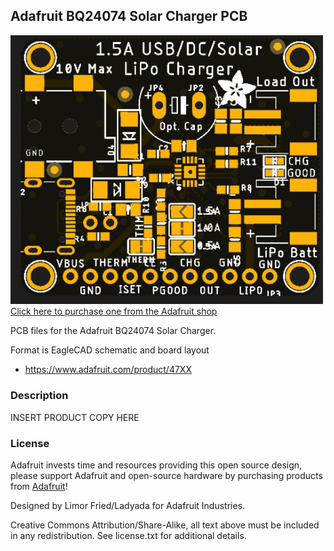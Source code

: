 ## Adafruit BQ24074 Solar Charger PCB

<a href="http://www.adafruit.com/products/47XX"><img src="assets/47XX.png?raw=true" width="500px"><br/>
Click here to purchase one from the Adafruit shop</a>

PCB files for the Adafruit BQ24074 Solar Charger. 

Format is EagleCAD schematic and board layout
* https://www.adafruit.com/product/47XX

### Description

INSERT PRODUCT COPY HERE

### License

Adafruit invests time and resources providing this open source design, please support Adafruit and open-source hardware by purchasing products from [Adafruit](https://www.adafruit.com)!

Designed by Limor Fried/Ladyada for Adafruit Industries.

Creative Commons Attribution/Share-Alike, all text above must be included in any redistribution. 
See license.txt for additional details.
